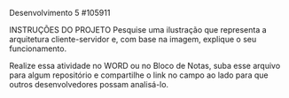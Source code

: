 Desenvolvimento 5 #105911

INSTRUÇÕES DO PROJETO
Pesquise uma ilustração que representa a arquitetura cliente-servidor e, com base na imagem, explique o seu funcionamento.

Realize essa atividade no WORD ou no Bloco de Notas, suba esse arquivo para algum repositório e compartilhe o link no campo ao lado para que outros desenvolvedores possam analisá-lo. 

